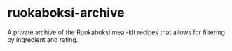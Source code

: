 # ruokaboksi-archive
A private archive of the Ruokaboksi meal-kit recipes that allows for filtering by ingredient and rating.

